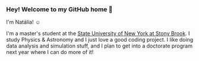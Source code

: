 ### Hey! Welcome to my GitHub home 🏡

<!--
**nraymundipinheiro/nraymundipinheiro** is a ✨ _special_ ✨ repository because its `README.md` (this file) appears on your GitHub profile.

Here are some ideas to get you started:

- 🔭 I’m currently working on ...
- 🌱 I’m currently learning ...
- 👯 I’m looking to collaborate on ...
- 🤔 I’m looking for help with ...
- 💬 Ask me about ...
- 📫 How to reach me: ...
- 😄 Pronouns: ...
- ⚡ Fun fact: ...
-->

I'm Natália! ☺️

I'm a master's student at the [State University of New York at Stony Brook](https://www.stonybrook.edu/). I study Physics & Astronomy and I just love a good coding project. I like doing data analysis and simulation stuff, and I plan to get into a doctorate program next year where I can do more of it!
